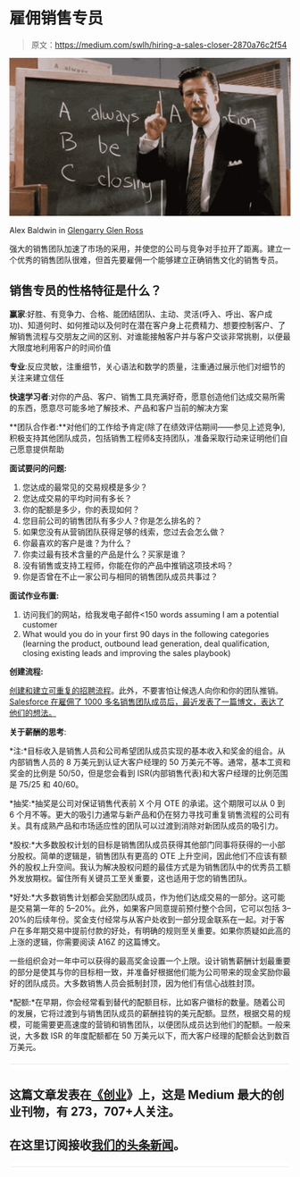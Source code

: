 # 雇佣销售专员

> 原文：<https://medium.com/swlh/hiring-a-sales-closer-2870a76c2f54>

![](img/71afae06dc43f5b001649f826f110a90.png)

Alex Baldwin in [Glengarry Glen Ross](https://en.wikipedia.org/wiki/Glengarry_Glen_Ross_(film))

强大的销售团队加速了市场的采用，并使您的公司与竞争对手拉开了距离。建立一个优秀的销售团队很难，但首先要雇佣一个能够建立正确销售文化的销售专员。

## 销售专员的性格特征是什么？

**赢家**:好胜、有竞争力、合格、能团结团队、主动、灵活(呼入、呼出、客户成功)、知道何时、如何推动以及何时在潜在客户身上花费精力、想要控制客户、了解销售流程与交朋友之间的区别、对谁能接触客户并与客户交谈非常挑剔，以便最大限度地利用客户的时间价值

**专业**:反应灵敏，注重细节，关心语法和数学的质量，注重通过展示他们对细节的关注来建立信任

**快速学习者**:对你的产品、客户、销售工具充满好奇，愿意创造他们达成交易所需的东西，愿意尽可能多地了解技术、产品和客户当前的解决方案

**团队合作者:**对他们的工作给予肯定(除了在绩效评估期间——参见上述竞争),积极支持其他团队成员，包括销售工程师&支持团队，准备采取行动来证明他们自己愿意提供帮助

**面试要问的问题:**

1.  您达成的最常见的交易规模是多少？
2.  您达成交易的平均时间有多长？
3.  你的配额是多少，你的表现如何？
4.  您目前公司的销售团队有多少人？你是怎么排名的？
5.  如果您没有从营销团队获得足够的线索，您过去会怎么做？
6.  你最喜欢的客户是谁？为什么？
7.  你卖过最有技术含量的产品是什么？买家是谁？
8.  没有销售或支持工程师，你能在你的产品中推销这项技术吗？
9.  你是否曾在不止一家公司与相同的销售团队成员共事过？

**面试作业布置:**

1.  访问我们的网站，给我发电子邮件<150 words assuming I am a potential customer
2.  What would you do in your first 90 days in the following categories (learning the product, outbound lead generation, deal qualification, closing existing leads and improving the sales playbook)

**创建流程:**

[创建和建立可重复的招聘流程](https://www.betterteam.com/hiring-process)。此外，不要害怕让候选人向你和你的团队推销。 [Salesforce 在雇佣了 1000 多名销售团队成员后，最近发表了一篇博文，表达了他们的想法。](https://www.salesforce.com/quotable/articles/how-to-hire-account-executives/)

**关于薪酬的思考**:

*注:*目标收入是销售人员和公司希望团队成员实现的基本收入和奖金的组合。从内部销售人员的 8 万美元到认证大客户经理的 50 万美元不等。通常，基本工资和奖金的比例是 50/50，但是您会看到 ISR(内部销售代表)和大客户经理的比例范围是 75/25 和 40/60。

*抽奖:*抽奖是公司对保证销售代表前 X 个月 OTE 的承诺。这个期限可以从 0 到 6 个月不等。更大的吸引力通常与新产品和仍在努力寻找可重复销售流程的公司有关。具有成熟产品和市场适应性的团队可以过渡到消除对新团队成员的吸引力。

*股权:*大多数股权计划的目标是销售团队成员获得其他部门同事将获得的一小部分股权。简单的逻辑是，销售团队有更高的 OTE 上升空间，因此他们不应该有额外的股权上升空间。我认为解决股权问题的最佳方式是为销售团队中的优秀员工额外发放期权。留住所有关键员工至关重要，这也适用于您的销售团队。

*好处:*大多数销售计划都会奖励团队成员，作为他们达成交易的一部分。这可能是交易第一年的 5–20%。此外，如果客户同意提前预付整个合同，它可以包括 3–20%的后续年份。奖金支付经常与从客户处收到一部分现金联系在一起。对于客户在多年期交易中提前付款的好处，有明确的规则至关重要。如果你质疑如此高的上涨的逻辑，你需要阅读 A16Z 的这篇博文。

一些组织会对一年中可以获得的最高奖金设置一个上限。设计销售薪酬计划最重要的部分是使其与你的目标相一致，并准备好根据他们能为公司带来的现金奖励你最好的团队成员。大多数销售人员会抵制封顶，因为他们有信心战胜封顶。

*配额:*在早期，你会经常看到替代的配额目标，比如客户徽标的数量。随着公司的发展，它将过渡到与销售团队成员的薪酬挂钩的美元配额。显然，根据交易的规模，可能需要更高速度的营销和销售团队，以便团队成员达到他们的配额。一般来说，大多数 ISR 的年度配额都在 50 万美元以下，而大客户经理的配额会达到数百万美元。

![](img/731acf26f5d44fdc58d99a6388fe935d.png)

## 这篇文章发表在[《创业](https://medium.com/swlh)》上，这是 Medium 最大的创业刊物，有 273，707+人关注。

## 在这里订阅接收[我们的头条新闻](http://growthsupply.com/the-startup-newsletter/)。

![](img/731acf26f5d44fdc58d99a6388fe935d.png)